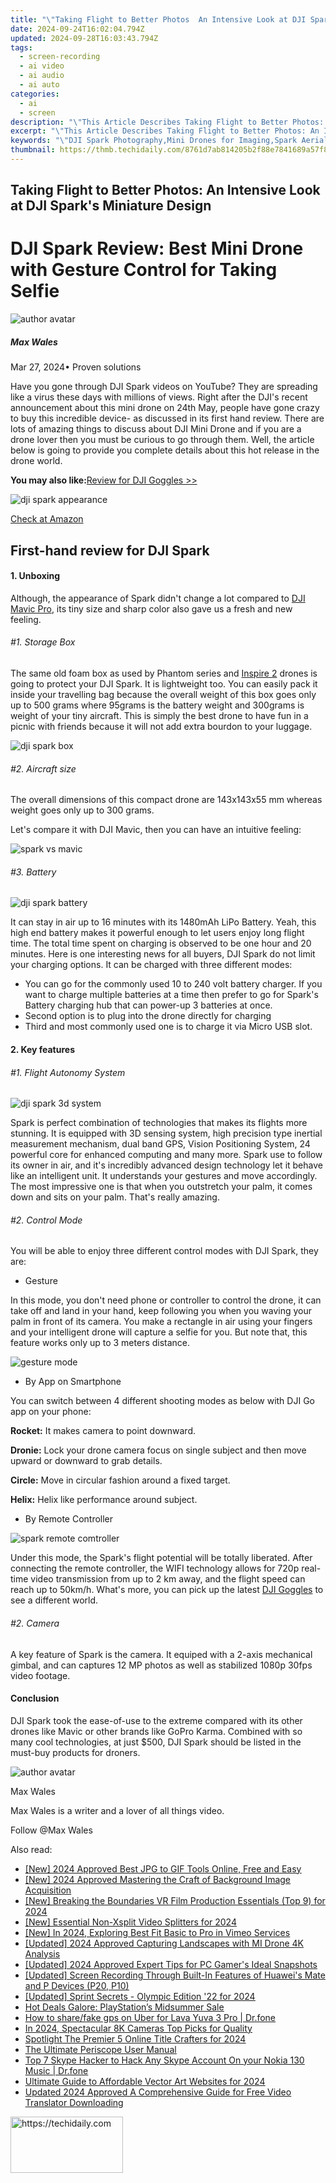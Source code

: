 ```yaml
---
title: "\"Taking Flight to Better Photos  An Intensive Look at DJI Spark's Miniature Design for 2024\""
date: 2024-09-24T16:02:04.794Z
updated: 2024-09-28T16:03:43.794Z
tags: 
  - screen-recording
  - ai video
  - ai audio
  - ai auto
categories: 
  - ai
  - screen
description: "\"This Article Describes Taking Flight to Better Photos: An Intensive Look at DJI Spark's Miniature Design for 2024\""
excerpt: "\"This Article Describes Taking Flight to Better Photos: An Intensive Look at DJI Spark's Miniature Design for 2024\""
keywords: "\"DJI Spark Photography,Mini Drones for Imaging,Spark Aerial Image Quality,Ultra-Light Drone Camera,Drone Design Innovation,Compact Drones for Photo,Miniature Drones Advanced Tech\""
thumbnail: https://thmb.techidaily.com/8761d7ab814205b2f88e7841689a57f834d49b25e2e76dad4d19bc3d0f2882d9.jpg
---
```


## Taking Flight to Better Photos: An Intensive Look at DJI Spark's Miniature Design

# DJI Spark Review: Best Mini Drone with Gesture Control for Taking Selfie

![author avatar](https://images.wondershare.com/filmora/article-images/max-wales-author.jpg)

##### Max Wales

 Mar 27, 2024• Proven solutions

Have you gone through DJI Spark videos on YouTube? They are spreading like a virus these days with millions of views. Right after the DJI's recent announcement about this mini drone on 24th May, people have gone crazy to buy this incredible device- as discussed in its first hand review. There are lots of amazing things to discuss about DJI Mini Drone and if you are a drone lover then you must be curious to go through them. Well, the article below is going to provide you complete details about this hot release in the drone world.

**You may also like:**[Review for DJI Goggles >>](https://tools.techidaily.com/wondershare/filmora/download/)

![dji spark appearance](https://images.wondershare.com/filmora/article-images/dji-spark-appearance.jpg)

[Check at Amazon](https://www.amazon.com/gp/product/B072JTDRTZ/ref=as%5Fli%5Ftl?ie=UTF8&tag=vs-flora-20&camp=1789&creative=9325&linkCode=as2&creativeASIN=B072JTDRTZ&linkId=bec9204052e4183cc85b81f2a73bc8d2)

## First-hand review for DJI Spark

#### 1\.  Unboxing

 Although, the appearance of Spark didn't change a lot compared to [DJI Mavic Pro](https://tools.techidaily.com/wondershare/filmora/download/), its tiny size and sharp color also gave us a fresh and new feeling.

###### #1\. Storage Box

 The same old foam box as used by Phantom series and [Inspire 2](https://tools.techidaily.com/wondershare/filmora/download/) drones is going to protect your DJI Spark. It is lightweight too. You can easily pack it inside your travelling bag because the overall weight of this box goes only up to 500 grams where 95grams is the battery weight and 300grams is weight of your tiny aircraft. This is simply the best drone to have fun in a picnic with friends because it will not add extra bourdon to your luggage.

![dji spark box](https://images.wondershare.com/filmora/article-images/dji-spark-box.jpg)

###### #2\. Aircraft size

 The overall dimensions of this compact drone are 143x143x55 mm whereas weight goes only up to 300 grams.

 Let's compare it with DJI Mavic, then you can have an intuitive feeling:

![spark vs mavic](https://images.wondershare.com/filmora/article-images/spark-vs-mavic.jpg)

###### #3\. Battery

![dji spark battery](https://images.wondershare.com/filmora/article-images/dji-spark-battery.jpg)

 It can stay in air up to 16 minutes with its 1480mAh LiPo Battery. Yeah, this high end battery makes it powerful enough to let users enjoy long flight time. The total time spent on charging is observed to be one hour and 20 minutes. Here is one interesting news for all buyers, DJI Spark do not limit your charging options. It can be charged with three different modes:

* You can go for the commonly used 10 to 240 volt battery charger. If you want to charge multiple batteries at a time then prefer to go for Spark's Battery charging hub that can power-up 3 batteries at once.
* Second option is to plug into the drone directly for charging
* Third and most commonly used one is to charge it via Micro USB slot.

#### 2\. Key features

###### #1\. Flight Autonomy System

![dji spark 3d system](https://images.wondershare.com/filmora/article-images/dji-spark-3d-system.jpg)

 Spark is perfect combination of technologies that makes its flights more stunning. It is equipped with 3D sensing system, high precision type inertial measurement mechanism, dual band GPS, Vision Positioning System, 24 powerful core for enhanced computing and many more. Spark use to follow its owner in air, and it's incredibly advanced design technology let it behave like an intelligent unit. It understands your gestures and move accordingly. The most impressive one is that when you outstretch your palm, it comes down and sits on your palm. That's really amazing.

###### #2\. Control Mode

 You will be able to enjoy three different control modes with DJI Spark, they are:

* Gesture

 In this mode, you don't need phone or controller to control the drone, it can take off and land in your hand, keep following you when you waving your palm in front of its camera. You make a rectangle in air using your fingers and your intelligent drone will capture a selfie for you. But note that, this feature works only up to 3 meters distance.

![gesture mode](https://images.wondershare.com/filmora/article-images/gesture-mode.gif)

* By App on Smartphone

 You can switch between 4 different shooting modes as below with DJI Go app on your phone:

**Rocket:** It makes camera to point downward.

**Dronie:** Lock your drone camera focus on single subject and then move upward or downward to grab details.

**Circle:** Move in circular fashion around a fixed target.

**Helix:** Helix like performance around subject.

* By Remote Controller

![spark remote comtroller](https://images.wondershare.com/filmora/article-images/spark-remote-comtroller.jpg)

 Under this mode, the Spark's flight potential will be totally liberated. After connecting the remote controller, the WIFI technology allows for 720p real-time video transmission from up to 2 km away, and the flight speed can reach up to 50km/h. What's more, you can pick up the latest [DJI Goggles](https://tools.techidaily.com/wondershare/filmora/download/) to see a different world.

###### #2\. Camera

 A key feature of Spark is the camera. It equiped with a 2-axis mechanical gimbal, and can captures 12 MP photos as well as stabilized 1080p 30fps video footage.

#### Conclusion

 DJI Spark took the ease-of-use to the extreme compared with its other drones like Mavic or other brands like GoPro Karma. Combined with so many cool technologies, at just $500, DJI Spark should be listed in the must-buy products for droners.

![author avatar](https://images.wondershare.com/filmora/article-images/max-wales-author.jpg)

Max Wales

Max Wales is a writer and a lover of all things video.

Follow @Max Wales


<ins class="adsbygoogle"
     style="display:block"
     data-ad-format="autorelaxed"
     data-ad-client="ca-pub-7571918770474297"
     data-ad-slot="1223367746"></ins>



<ins class="adsbygoogle"
     style="display:block"
     data-ad-client="ca-pub-7571918770474297"
     data-ad-slot="8358498916"
     data-ad-format="auto"
     data-full-width-responsive="true"></ins>


<span class="atpl-alsoreadstyle">Also read:</span>
<div><ul>
<li><a href="https://fox-cloud.techidaily.com/new-2024-approved-best-jpg-to-gif-tools-online-free-and-easy/"><u>[New] 2024 Approved Best JPG to GIF Tools Online, Free and Easy</u></a></li>
<li><a href="https://fox-cloud.techidaily.com/new-2024-approved-mastering-the-craft-of-background-image-acquisition/"><u>[New] 2024 Approved Mastering the Craft of Background Image Acquisition</u></a></li>
<li><a href="https://fox-cloud.techidaily.com/new-breaking-the-boundaries-vr-film-production-essentials-top-9-for-2024/"><u>[New] Breaking the Boundaries VR Film Production Essentials (Top 9) for 2024</u></a></li>
<li><a href="https://fox-cloud.techidaily.com/new-essential-non-xsplit-video-splitters-for-2024/"><u>[New] Essential Non-Xsplit Video Splitters for 2024</u></a></li>
<li><a href="https://vimeo-videos.techidaily.com/new-in-2024-exploring-best-fit-basic-to-pro-in-vimeo-services/"><u>[New] In 2024, Exploring Best Fit Basic to Pro in Vimeo Services</u></a></li>
<li><a href="https://fox-cloud.techidaily.com/updated-2024-approved-capturing-landscapes-with-mi-drone-4k-analysis/"><u>[Updated] 2024 Approved Capturing Landscapes with MI Drone 4K Analysis</u></a></li>
<li><a href="https://screen-activity-recording.techidaily.com/updated-2024-approved-expert-tips-for-pc-gamers-ideal-snapshots/"><u>[Updated] 2024 Approved Expert Tips for PC Gamer's Ideal Snapshots</u></a></li>
<li><a href="https://screen-capture.techidaily.com/updated-screen-recording-through-built-in-features-of-huaweis-mate-and-p-devices-p20-p10/"><u>[Updated] Screen Recording Through Built-In Features of Huawei's Mate and P Devices (P20, P10)</u></a></li>
<li><a href="https://fox-cloud.techidaily.com/updated-sprint-secrets-olympic-edition-22-for-2024/"><u>[Updated] Sprint Secrets - Olympic Edition '22 for 2024</u></a></li>
<li><a href="https://games-able.techidaily.com/hot-deals-galore-playstations-midsummer-sale/"><u>Hot Deals Galore: PlayStation’s Midsummer Sale</u></a></li>
<li><a href="https://fake-location.techidaily.com/how-to-sharefake-gps-on-uber-for-lava-yuva-3-pro-drfone-by-drfone-virtual-android/"><u>How to share/fake gps on Uber for Lava Yuva 3 Pro | Dr.fone</u></a></li>
<li><a href="https://fox-cloud.techidaily.com/in-2024-spectacular-8k-cameras-top-picks-for-quality/"><u>In 2024, Spectacular 8K Cameras Top Picks for Quality</u></a></li>
<li><a href="https://extra-approaches.techidaily.com/spotlight-the-premier-5-online-title-crafters-for-2024/"><u>Spotlight The Premier 5 Online Title Crafters for 2024</u></a></li>
<li><a href="https://extra-tips.techidaily.com/the-ultimate-periscope-user-manual/"><u>The Ultimate Periscope User Manual</u></a></li>
<li><a href="https://location-social.techidaily.com/top-7-skype-hacker-to-hack-any-skype-account-on-your-nokia-130-music-drfone-by-drfone-virtual-android/"><u>Top 7 Skype Hacker to Hack Any Skype Account On your Nokia 130 Music | Dr.fone</u></a></li>
<li><a href="https://fox-cloud.techidaily.com/ultimate-guide-to-affordable-vector-art-websites-for-2024/"><u>Ultimate Guide to Affordable Vector Art Websites for 2024</u></a></li>
<li><a href="https://ai-video.techidaily.com/updated-2024-approved-a-comprehensive-guide-for-free-video-translator-downloading/"><u>Updated 2024 Approved A Comprehensive Guide for Free Video Translator Downloading</u></a></li>
</ul></div>

<!-- affiliate ads begin -->
<a href="https://aligracehair.sjv.io/c/5597632/2135397/19272" target="_top" id="2135397">
  <img src="//a.impactradius-go.com/display-ad/19272-2135397" border="0" alt="https://techidaily.com" width="180" height="90"/>
</a>
<img height="0" width="0" src="https://aligracehair.sjv.io/i/5597632/2135397/19272" style="position:absolute;visibility:hidden;" border="0" />
<!-- affiliate ads end -->

